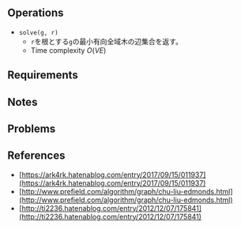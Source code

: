 ## Operations

- `solve(g, r)`
	- `r`を根とする`g`の最小有向全域木の辺集合を返す。
	- Time complexity $O(VE)$

## Requirements

## Notes

## Problems

## References

- [https://ark4rk.hatenablog.com/entry/2017/09/15/011937](https://ark4rk.hatenablog.com/entry/2017/09/15/011937)
- [http://www.prefield.com/algorithm/graph/chu-liu-edmonds.html](http://www.prefield.com/algorithm/graph/chu-liu-edmonds.html)
- [http://ti2236.hatenablog.com/entry/2012/12/07/175841](http://ti2236.hatenablog.com/entry/2012/12/07/175841)
